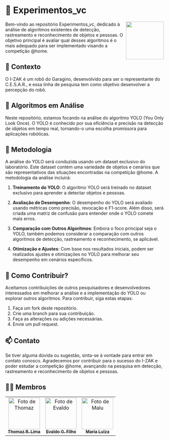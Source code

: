 # 🧠 Experimentos_vc

<p float="left">

<img align="right" width="120" src="https://em-content.zobj.net/source/microsoft/153/robot-face_1f916.png" />

Bem-vindo ao repositório Experimentos_vc, dedicado à análise de algoritmos existentes de detecção, rastreamento e reconhecimento de objetos e pessoas. O objetivo principal é avaliar qual desses algoritmos é o mais adequado para ser implementado visando a competição @home.

## 🥡 Contexto

O I-ZAK é um robô do Garagino, desenvolvido para ser o representante do C.E.S.A.R., e essa linha de pesquisa tem como objetivo desenvolver a percepção do robô.

## 🍁 Algoritmos em Análise

Neste repositório, estamos focando na análise do algoritmo YOLO (You Only Look Once). O YOLO é conhecido por sua eficiência e precisão na detecção de objetos em tempo real, tornando-o uma escolha promissora para aplicações robóticas.

## 🤔 Metodologia

A análise do YOLO será conduzida usando um dataset exclusivo do laboratório. Este dataset contém uma variedade de objetos e cenários que são representativos das situações encontradas na competição @home. A metodologia da análise incluirá:

1. **Treinamento do YOLO**: O algoritmo YOLO será treinado no dataset exclusivo para aprender a detectar objetos e pessoas.

2. **Avaliação de Desempenho**: O desempenho do YOLO será avaliado usando métricas como precisão, revocação e F1-score. Além disso, será criada uma matriz de confusão para entender onde o YOLO comete mais erros.

3. **Comparação com Outros Algoritmos**: Embora o foco principal seja o YOLO, também podemos considerar a comparação com outros algoritmos de detecção, rastreamento e reconhecimento, se aplicável.

4. **Otimização e Ajustes**: Com base nos resultados iniciais, podem ser realizados ajustes e otimizações no YOLO para melhorar seu desempenho em cenários específicos.

## 🤝 Como Contribuir?

Aceitamos contribuições de outros pesquisadores e desenvolvedores interessados em melhorar a análise e a implementação do YOLO ou explorar outros algoritmos. Para contribuir, siga estas etapas:

1. Faça um fork deste repositório.
2. Crie uma branch para sua contribuição.
3. Faça as alterações ou adições necessárias.
4. Envie um pull request.

## 📫 Contato

Se tiver alguma dúvida ou sugestão, sinta-se à vontade para entrar em contato conosco. Agradecemos por contribuir para o sucesso do I-ZAK e poder estudar a competição @home, avançando na pesquisa em detecção, rastreamento e reconhecimento de objetos e pessoas.

## 👩‍💻 Membros

<table>
  <tr>
    <td align="center">
      <a href="https://github.com/Thomazrlima">
        <img src="https://avatars3.githubusercontent.com/Thomazrlima" width="100px;" alt="Foto de Thomaz"/><br>
        <sub>
          <b>Thomaz R. Lima</b>
        </sub>
      </a>
    </td>
    <td align="center">
      <a href="https://github.com/evaldocunhaf">
        <img src="https://avatars3.githubusercontent.com/evaldocunhaf" width="100px;" alt="Foto de Evaldo"/><br>
        <sub>
          <b>Evaldo G. Filho</b>
        </sub>
      </a>
    <td align="center">
      <a href="https://github.com/maluvsb">
        <img src="https://avatars3.githubusercontent.com/maluvsb" width="100px;" alt="Foto de Malu"/><br>
        <sub>
          <b>Maria Luiza</b>
        </sub>
      </a>
    </td>
  </tr>
</table>
